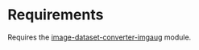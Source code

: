 # Requirements

Requires the [image-dataset-converter-imgaug](https://github.com/waikato-datamining/image-dataset-converter-imgaug) module.
